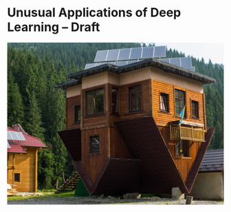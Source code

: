 # Unusual Applications of Deep Learning – Draft

![Unusual Elephant](https://github.com/dclipca/dclipca.github.io/raw/master/images/unusual_building.jpg)
